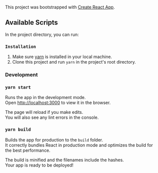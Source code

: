 This project was bootstrapped with [Create React App](https://github.com/facebook/create-react-app).

## Available Scripts

In the project directory, you can run:

### `Installation`

1. Make sure [yarn](https://yarnpkg.com) is installed in your local machine.
2. Clone this project and run `yarn` in the project's root directory.

### Development

### `yarn start`

Runs the app in the development mode.<br>
Open [http://localhost:3000](http://localhost:3000) to view it in the browser.

The page will reload if you make edits.<br>
You will also see any lint errors in the console.

### `yarn build`

Builds the app for production to the `build` folder.<br>
It correctly bundles React in production mode and optimizes the build for the best performance.

The build is minified and the filenames include the hashes.<br>
Your app is ready to be deployed!

